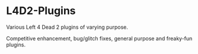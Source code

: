 L4D2-Plugins
============

Various Left 4 Dead 2 plugins of varying purpose.

Competitive enhancement, bug/glitch fixes, general purpose and freaky-fun plugins.
